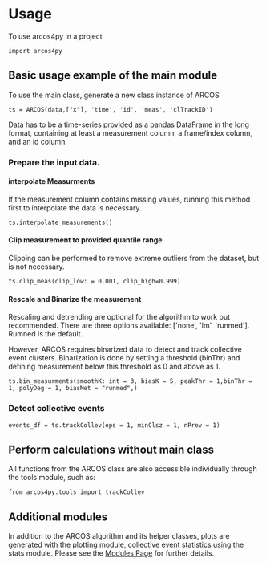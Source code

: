 # Usage

To use arcos4py in a project

```
import arcos4py
```

## Basic usage example of the main module

To use the main class, generate a new class instance of ARCOS

```
ts = ARCOS(data,["x"], 'time', 'id', 'meas', 'clTrackID')
```
Data has to be a time-series provided as a pandas DataFrame in the long format, containing at least a measurement column, a frame/index column, and an id column.

### Prepare the input data.

#### interpolate Measurments
If the measurement column contains missing values, running this method first to interpolate the data is necessary.

```
ts.interpolate_measurements()

```

#### Clip measurement to provided quantile range

Clipping can be performed to remove extreme outliers from the dataset, but is not necessary.

```
ts.clip_meas(clip_low: = 0.001, clip_high=0.999)
```

#### Rescale and Binarize the measurement

Rescaling and detrending are optional for the algorithm to work but recommended. There are three options available: ['none', 'lm', 'runmed']. Rumned is the default.

However, ARCOS requires binarized data to detect and track collective event clusters. Binarization is done by setting a threshold (binThr) and defining measurement below this threshold as 0 and above as 1.

```
ts.bin_measurments(smoothK: int = 3, biasK = 5, peakThr = 1,binThr = 1, polyDeg = 1, biasMet = "runmed",)

```

### Detect collective events

```
events_df = ts.trackCollev(eps = 1, minClsz = 1, nPrev = 1)

```

## Perform calculations without main class

All functions from the ARCOS class are also accessible individually through the tools module, such as:

```
from arcos4py.tools import trackCollev

```

## Additional modules

In addition to the ARCOS algorithm and its helper classes, plots are generated with the plotting module, collective event statistics using the stats module.
Please see the [Modules Page](api.md) for further details.

